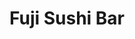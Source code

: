 ---
layout: place
title: "Fuji Sushi Bar"
permalink: /louisiana/metairie/fuji-sushi-bar.html
stateAbbr: LA
stateName: Louisiana
cityName: Metairie
seo:
  name: "Fuji Sushi Bar"
  type: Restaurant
  links: null
description: "Looking for sushi in Metairie, Louisiana? Check out Fuji Sushi Bar for a delightful Japanese dining experience. Enjoy a variety of sushi and other dishes in ..."
place_id: ChIJr7_gYDK3IIYRnzrA4lxXegQ
photos:
  - name: >-
      places/ChIJr7_gYDK3IIYRnzrA4lxXegQ/photos/AeeoHcL79BFQv06IlbxP4LtmZRD5J06w_HwhEiMNJfN_h14cezIAmHPjXA4Mj8mVeJtQof81bgnDTBxJJmbT16PTNg4QJWQ9kBfZatd1UCw80NgY8DDnL75cO3HZ5SfHqY3KMiCevuwcIimFdQelfgh04TR4G_OTZg9Wzmhz8i44auGoFbW8J6aWtoL6WDfftY8EY9rq1zI7XLKemPg7t4bMHj6hQvEpXYbIQ73NSFVt9maYwxLp1_9Ne3JkBv4m7-YvtV1Xr8vT5k7bfwDruxgSfAC6LPXrst0RxCnvbR_VF_Nm4ltnAtXDyw_BrrQxie2T_AeVeosM6rlidSKLjRk_2ukfCoKxZOqv-DV3oX4X6-oJpEYKEYQsBn3Qa4vvBZtV3p2uIHNJRO7tAZH1rljpPNoolCMbxZqZfNrES6EgL9QCIA
    widthPx: 1018
    heightPx: 700
    authorAttributions:
      - displayName: Renley “Lee” Nutter
        uri: https://maps.google.com/maps/contrib/117199879814763819726
        photoUri: >-
          https://lh3.googleusercontent.com/a-/ALV-UjXhO030T0FMWd3Bcg6C0CNwbK9mKHTAbVF-MZhueHHZn0tRbl2nZw=s100-p-k-no-mo
    flagContentUri: >-
      https://www.google.com/local/imagery/report/?cb_client=maps_api_places.places_api&image_key=!1e10!2sCIHM0ogKEICAgICEwLnMSA&hl=en-US
    googleMapsUri: >-
      https://www.google.com/maps/place//data=!3m4!1e2!3m2!1sCIHM0ogKEICAgICEwLnMSA!2e10!4m2!3m1!1s0x8620b73260e0bfaf:0x47a575ce2c03a9f
  - name: >-
      places/ChIJr7_gYDK3IIYRnzrA4lxXegQ/photos/AeeoHcKxn4EFROrammxvA_xs7xEIAjZoRRvNUmx4K9_oZ3w1JoDiwpQB4y6GI-kgNjahem61RTiDoI0_f2vBPZzSTdnPjnERDIm8-ssiQBQidDUZSOvdjvKp7g54FH4Y9Qp_NZbpWXaRL_h6IBt1tAxy43bu9-ULSD2s83btQBEcJtKeKvi3G02vPPFIQU9__gZXWf1Mmy5B9-zanSvszE9r7gn4ltsN1Q24DaQYz1XvGQQvqdE_Om1N88siSBKbYvU20MAqhc506sbxkkcIPwJHnenV4PAiFwYQgSiNp8WleWQ03rpaLmqLPzbQ7iM5cWK4fHCkNJAQKBpAEyznN5j_9kgfQSIHswPkLa8Oy2VopqXsCzS9Uh9UIp1iv-Jghh4_oJ1G6gNCdYAgDLhghJr9KNVZEYSDRr9SjB7CWLcsc3GaXQ
    widthPx: 4000
    heightPx: 2252
    authorAttributions:
      - displayName: Warren
        uri: https://maps.google.com/maps/contrib/117118079715235015875
        photoUri: >-
          https://lh3.googleusercontent.com/a-/ALV-UjXL9Jii06wUs2V69sgg4ry28jwiU_XCbABqvFR0CAQndc9-Z8_x7g=s100-p-k-no-mo
    flagContentUri: >-
      https://www.google.com/local/imagery/report/?cb_client=maps_api_places.places_api&image_key=!1e10!2sCIHM0ogKEICAgIDG647ASQ&hl=en-US
    googleMapsUri: >-
      https://www.google.com/maps/place//data=!3m4!1e2!3m2!1sCIHM0ogKEICAgIDG647ASQ!2e10!4m2!3m1!1s0x8620b73260e0bfaf:0x47a575ce2c03a9f
  - name: >-
      places/ChIJr7_gYDK3IIYRnzrA4lxXegQ/photos/AeeoHcLLjdCqvSuAGvnEd9-xXurwRK9KtuUJkGIkiA-ohMEcktJ_ckXAI7S71yKMtiPEm4_GUGvfy307GoE9WC33ePlbW5p9mkMd1zB7NgUw3vt63EFDhA7-FSdob_cqc1o42z2DWZsLNQpr9L9Hv8JRvIlW1jJdY1Ic32Czfr8--6w-VR800KWYcTwQeuCVUDeXEaMJS11p5FfL7U_IC_rZpb9M74Su7C9zxMW5ffsFoDYV0PP6Mrv9MYi8UYK1Ll34YuPhJn0QC6nQ1sQmF93Hlm5ef7ZeJVycJTaLH66Lxza9qABqO4mRnmSh4YatrFCCB2F5T4YtEeQLW76SpaoHJq_Bg4XQc65_Qf2ed7C7grQHNrWpG0KFvZm5Zo9scyluVBqkAfIkIWL8LSWW8exuRJgHgXqC9n9PJ46SnnB3IkCvYvA
    widthPx: 3000
    heightPx: 4000
    authorAttributions:
      - displayName: duong nguyen
        uri: https://maps.google.com/maps/contrib/103582129644157327080
        photoUri: >-
          https://lh3.googleusercontent.com/a/ACg8ocK0a8B2tBg5i9EzD_dToDzmPpFWpaJT7RYLT3QKhcWtKFV8bw=s100-p-k-no-mo
    flagContentUri: >-
      https://www.google.com/local/imagery/report/?cb_client=maps_api_places.places_api&image_key=!1e10!2sCIHM0ogKEICAgICX5bLhowE&hl=en-US
    googleMapsUri: >-
      https://www.google.com/maps/place//data=!3m4!1e2!3m2!1sCIHM0ogKEICAgICX5bLhowE!2e10!4m2!3m1!1s0x8620b73260e0bfaf:0x47a575ce2c03a9f
  - name: >-
      places/ChIJr7_gYDK3IIYRnzrA4lxXegQ/photos/AeeoHcLw6IygtbEEWjbmVgrt4JYpfKC-fh-9m6F_djc_LtBS-Pf26Z3nRRBhIPEhmojYQudLS_133lyffjBEwBezphTG6ZJ48wOL89htx6M7dPB2Fqqo2SYrf-TOZShi2-0Fv3dc-BB_gvIwztw6zShp4AG34r7JL7FMr820n6e_RB3LK9GocaIWCFM6Wj54ydQfc2v66M8yCKUPlMQ-ZQXKMT8mGBZH1C1ITfW7yhSaQd6CPwSggSGRHgDddStDjIx2xQRG_ZyeHya2L-FJ8lXdyGdVABgJItATXuzVn4rkPJavdXb2sNOnJv_zhnbhp8igrUpB4pGUu8Md1TPyp2PDcbKntqBJEow0jMPGpOTiT2fMz_V4PEaYi9c9wAwcWtgsV8pgdX5IhDX0P0OeuzUfiTP6mFRYiNgcp6X2srfKdtt487BN
    widthPx: 3024
    heightPx: 4032
    authorAttributions:
      - displayName: Wil Tan
        uri: https://maps.google.com/maps/contrib/105596499030748013154
        photoUri: >-
          https://lh3.googleusercontent.com/a/ACg8ocJ6H88nKuvzpcdM8yLLxNGlWNHDm-Kk_7WX3Pp8eYOpj_aptw=s100-p-k-no-mo
    flagContentUri: >-
      https://www.google.com/local/imagery/report/?cb_client=maps_api_places.places_api&image_key=!1e10!2sCIHM0ogKEICAgICv3J651QE&hl=en-US
    googleMapsUri: >-
      https://www.google.com/maps/place//data=!3m4!1e2!3m2!1sCIHM0ogKEICAgICv3J651QE!2e10!4m2!3m1!1s0x8620b73260e0bfaf:0x47a575ce2c03a9f
  - name: >-
      places/ChIJr7_gYDK3IIYRnzrA4lxXegQ/photos/AeeoHcLWlw9dF211ROUEqid6rd3AlOL-g7UkBxGaD9z50Bm5lXt6YPIxHA8w0OFqiEg6qb_ReULox2eInDwWi77hh89pQtKAtYy8z--qVYc1C7pkrjP7T7ULyxH1KOGwqMUlyzYHcuDUus6UtjGmdj2fJ6LndP5F-8rH8RhKPuQc9cM9bZW3VBFZtPs9BqOqJMQfynWtldfXylLHckfmjctBjvLUWqcvAQ6GDkGmPyXvPsexqQxlkCO3_Wr7tmf6zzYFUTs-VnyKusswEKJzVm5bj4bDvaYxZngIlKBohiV-O94JcRZkaFDlSlxXikIfP0k9G9GNyS6N2YXP1pxzVBnBpk_8TWN4EhWVyHbBzq8gUyN1EZNdtAeCL_C68guyzLrBkvlI9_sUo6n1dl30kXD4r0ZTV6hQn59Up487x4p6hOZ2xIo
    widthPx: 4032
    heightPx: 3024
    authorAttributions:
      - displayName: Elen Carpenter
        uri: https://maps.google.com/maps/contrib/107964471038706665070
        photoUri: >-
          https://lh3.googleusercontent.com/a-/ALV-UjXeT9udxSJR1aYg2jxhu8nzkH2stjuyDXncH1WDc6dPBkRK4yYnag=s100-p-k-no-mo
    flagContentUri: >-
      https://www.google.com/local/imagery/report/?cb_client=maps_api_places.places_api&image_key=!1e10!2sCIHM0ogKEICAgIDemrmlyQE&hl=en-US
    googleMapsUri: >-
      https://www.google.com/maps/place//data=!3m4!1e2!3m2!1sCIHM0ogKEICAgIDemrmlyQE!2e10!4m2!3m1!1s0x8620b73260e0bfaf:0x47a575ce2c03a9f
  - name: >-
      places/ChIJr7_gYDK3IIYRnzrA4lxXegQ/photos/AeeoHcJB4D1MnAp_y6Fdbmp52WiIVDswzdRqzq-IpEH02tKxLdvFcKA217Cz5tR_e3RSY9uWRFT09_wEo7FctmOboPQqJdurdFf7I6uMO6Lq8TJLiqVnBBd3FTS0diLwfJoW57_UWHl7EB_F32_Snk7z55sPcJXTCslR46zzHPqNcFuWGEoFH2WkcD5Kl_BzjWR76cAiydnLC-bdddlruf9B-0R8DO6FyEJ0WTIKViImST0KBN1EaMwAHCoV8ECxP5IAnkOmc6jTf0gDKCZ3zqasbjX2DeDeUCvQePoiNGwHXbxG59e2MuH4KvJoAWVdhbYPrNFXmaeRYYAke6D-vIBx57kQrF9BUnb2Ng03xTj8Nwt62LVoGI7xEQu2YClDmXN4DSyR2TI2l8VjHeEIUsatHwGO3luJS8SK0xpAFtMWlCr70bc
    widthPx: 3024
    heightPx: 4032
    authorAttributions:
      - displayName: Iscariot
        uri: https://maps.google.com/maps/contrib/112568738315295855955
        photoUri: >-
          https://lh3.googleusercontent.com/a/ACg8ocKXYCPT6CJoi1kkzj_KNQbWoyMJnp3y66temB6ikdaV4PU_qA=s100-p-k-no-mo
    flagContentUri: >-
      https://www.google.com/local/imagery/report/?cb_client=maps_api_places.places_api&image_key=!1e10!2sCIHM0ogKEICAgICT9O65nAE&hl=en-US
    googleMapsUri: >-
      https://www.google.com/maps/place//data=!3m4!1e2!3m2!1sCIHM0ogKEICAgICT9O65nAE!2e10!4m2!3m1!1s0x8620b73260e0bfaf:0x47a575ce2c03a9f
  - name: >-
      places/ChIJr7_gYDK3IIYRnzrA4lxXegQ/photos/AeeoHcJ10XMeq9h9Bto49NoeYK9I30cjvj3RLdmK7MAqjapEYer-0yEzZrNVABnM3pxo-SPjJxK0S1jtTwgPyUQjRoIDMXm07Ucg4PVRJsluoHsCRTXVKOnldF8JFay62E4MsrHxJgv_9N7WBe7HNoG7vDC5v8KbvEok4hXjD5H82t-5JZxP0zBXR5b1vEKpFc9LzB5CjiaLNvnQ_0tq-jxphZsOf8CEQe7WFm-0WRINYqfTodKc7lmq0zvJBoRnn6ohsJlrRFSyhbkFRGKanVlViFFBCanFL-6m33fawlT0b9aB0665GaJvkqdPuMS8Fffipy3ItGKvr7kTf2u9IohqNYZvh7TkhnRRkTVA5YdJg4PEkYJ-LlPU0_RQGfDDkLhXgU_QPp1YZ0W9h1Hyz61ggGYRSsDkgY31TBtqK2c7wJg
    widthPx: 2700
    heightPx: 4800
    authorAttributions:
      - displayName: Renley “Lee” Nutter
        uri: https://maps.google.com/maps/contrib/117199879814763819726
        photoUri: >-
          https://lh3.googleusercontent.com/a-/ALV-UjXhO030T0FMWd3Bcg6C0CNwbK9mKHTAbVF-MZhueHHZn0tRbl2nZw=s100-p-k-no-mo
    flagContentUri: >-
      https://www.google.com/local/imagery/report/?cb_client=maps_api_places.places_api&image_key=!1e10!2sCIHM0ogKEICAgICEwLnMag&hl=en-US
    googleMapsUri: >-
      https://www.google.com/maps/place//data=!3m4!1e2!3m2!1sCIHM0ogKEICAgICEwLnMag!2e10!4m2!3m1!1s0x8620b73260e0bfaf:0x47a575ce2c03a9f
  - name: >-
      places/ChIJr7_gYDK3IIYRnzrA4lxXegQ/photos/AeeoHcJGWHA9oxllRFhLsUGA2nWbSRBhvwSl85WPyX-CtgHWbbRqBR8MwpqcLFNMtY3in36uayY6uJLipERJnRtxaDicYKTJFLoL33hVhoe987bEiA4MxjsRDXAI6lfzostuV8igDc2apphFiWkP8OCZPY19plSZKc7PqTUz33muizvLANQqa9gxanhLGt4orxdmp90GYRFXw49L5LjKPbTpz2YYU9-1iIGCFqRjlJyFKRe-cg1x_pBBRQX-uW9tXfAJowo4QaudXQMn0PAnMqFlyMqT0nVjRnhAFc4GNjjHqBS32aK3_rmgL4e4kOz-BNLPQnjw_XhUqPvKpqDyupf4b7qMF58b66Zz6Xbur73PN4PWm5Xcope7MjmRtRMyKib6ncDt9Qlo95lC8FXQ9c5ecIkUztDpXnwLMYr84iRa-Jk
    widthPx: 4032
    heightPx: 3024
    authorAttributions:
      - displayName: Matt Jakse
        uri: https://maps.google.com/maps/contrib/102285134552385033092
        photoUri: >-
          https://lh3.googleusercontent.com/a-/ALV-UjWwkmlT3FtQySWXXlHxhNZCLacpZ8R39RnEwxXgycLKLrhn_qhJ=s100-p-k-no-mo
    flagContentUri: >-
      https://www.google.com/local/imagery/report/?cb_client=maps_api_places.places_api&image_key=!1e10!2sCIHM0ogKEICAgIC4_dGMdA&hl=en-US
    googleMapsUri: >-
      https://www.google.com/maps/place//data=!3m4!1e2!3m2!1sCIHM0ogKEICAgIC4_dGMdA!2e10!4m2!3m1!1s0x8620b73260e0bfaf:0x47a575ce2c03a9f
  - name: >-
      places/ChIJr7_gYDK3IIYRnzrA4lxXegQ/photos/AeeoHcLDDXLPntr_tLtOWQCGcWy4_JBOnBVdOfUkdi-bJQa5jCogM977Stiz_fi9jXqURuJzvXxNM5-vK_cxnjYgQwqc-r3ycTb-b1WeuMO6aXFNrQajwkeTuu00svuMXnPonIaLzDtucEfRw9bH_tr629msQc7ANAASrsAt5_vffcj1ULSbpB9IpQ-PIqdCnda1sym1Nw8l8XnKu-K1O-7_WZWlkjoqZE2a9UmojTC9kJpBWNNmWI3nu2ztsIm5_MYJVqLk6bX7Bm0hNXte9lT0O0sjH80mF9X9vkpPRs57gmP4WGHECCIICn1NZ_NLOHdP7-UpT0vPve6Hl7xz8l3RK_Jz1ldVYfv7EkRY7PaUscHdKC_FqMhIjBs1ip1UwDE327pQzP1NljeU8MkbQrhxWeUAP0LBtw5OgbREBTNoRmWBSg
    widthPx: 1170
    heightPx: 2032
    authorAttributions:
      - displayName: SUPISRAP
        uri: https://maps.google.com/maps/contrib/104911687469540476411
        photoUri: >-
          https://lh3.googleusercontent.com/a-/ALV-UjX13P9XDfW-piU92E17jPQyROxoXYlqOp028uQu7eyUAH7K3Z1D=s100-p-k-no-mo
    flagContentUri: >-
      https://www.google.com/local/imagery/report/?cb_client=maps_api_places.places_api&image_key=!1e10!2sCIHM0ogKEICAgIDGlomhew&hl=en-US
    googleMapsUri: >-
      https://www.google.com/maps/place//data=!3m4!1e2!3m2!1sCIHM0ogKEICAgIDGlomhew!2e10!4m2!3m1!1s0x8620b73260e0bfaf:0x47a575ce2c03a9f
  - name: >-
      places/ChIJr7_gYDK3IIYRnzrA4lxXegQ/photos/AeeoHcIckhDiJ-uVE-NhSYSEQv3to-LXzQZE87u4SZSDOEzyfQYgVrHgyL0M-7WwmqW4uRknr4v1ct3ocD-EK56XkDi6lkICF7m1Lj3oWCa2GFTVaWk2RYrobrZdSn5tVPui3LaX8_TmrqRNNur0XiqHsoyMutCKVn3MPKWfqVe8NJpFlRuwQSRFvMBYsfCm9LQ5JYVaBXTadgPIdWFxXnQBREdqoArE_yNFJsbf5R-DlrLVsdShcS0WkOduLJfAqEo1gy0Njf_WxoyNGeRIycsejDkhUiijgEJy7y7OGTR1TpaGkcBmXQSrBaOjNA7z1NlWp7v3hYk-NugGQkqOIaQSaqHwvf-hfjRohP-EkRCsA0myDESz5H6UbMFqwCC-wSL_7T0c4d92qaLp_7sDHqUx2CraUpMCrRKH_KvQHJ1MKP1x_g
    widthPx: 3024
    heightPx: 4032
    authorAttributions:
      - displayName: Shea Stires
        uri: https://maps.google.com/maps/contrib/111478297986538795236
        photoUri: >-
          https://lh3.googleusercontent.com/a-/ALV-UjX5s0xOBm7jO4BDPobeKfXpd47FVqtlHr84XgiSGVo_wLUmA6rWOw=s100-p-k-no-mo
    flagContentUri: >-
      https://www.google.com/local/imagery/report/?cb_client=maps_api_places.places_api&image_key=!1e10!2sCIHM0ogKEICAgICEpPraCA&hl=en-US
    googleMapsUri: >-
      https://www.google.com/maps/place//data=!3m4!1e2!3m2!1sCIHM0ogKEICAgICEpPraCA!2e10!4m2!3m1!1s0x8620b73260e0bfaf:0x47a575ce2c03a9f
address: 8814 Veterans Memorial Blvd STE 4, Metairie, LA 70003, USA
street: 8814 Veterans Memorial Blvd STE 4
city: Metairie
state: LA
zip: '70003'
country: USA
neighborhood: null
latitude: '30.004979'
longitude: '-90.223623'
accessibility_options:
  wheelchairAccessibleParking: true
  wheelchairAccessibleEntrance: true
  wheelchairAccessibleRestroom: true
  wheelchairAccessibleSeating: true
business_status: OPERATIONAL
name: Fuji Sushi Bar
google_maps_links:
  directionsUri: >-
    https://www.google.com/maps/dir//''/data=!4m7!4m6!1m1!4e2!1m2!1m1!1s0x8620b73260e0bfaf:0x47a575ce2c03a9f!3e0
  placeUri: https://maps.google.com/?cid=322666379763268255
  writeAReviewUri: >-
    https://www.google.com/maps/place//data=!4m3!3m2!1s0x8620b73260e0bfaf:0x47a575ce2c03a9f!12e1
  reviewsUri: >-
    https://www.google.com/maps/place//data=!4m4!3m3!1s0x8620b73260e0bfaf:0x47a575ce2c03a9f!9m1!1b1
  photosUri: >-
    https://www.google.com/maps/place//data=!4m3!3m2!1s0x8620b73260e0bfaf:0x47a575ce2c03a9f!10e5
primary_type: Sushi Restaurant
opening_hours:
  regular: null
  current: null
secondary_opening_hours:
  regular:
    weekdayDescriptions: null
    type: null
  current:
    weekdayDescriptions: null
    type: null
phone: null
price_level: null
price_range: null
rating: null
rating_count: 0
website: null
reviews: null
parking_options: null
payment_options: null
allow_dogs: null
curbside_pickup: null
delivery: null
dine_in: null
good_for_children: null
good_for_groups: null
good_for_sports: null
live_music: null
menu_for_children: null
outdoor_seating: null
reservable: null
restroom: null
serves_beer: null
serves_breakfast: null
serves_brunch: null
serves_cocktails: null
serves_coffee: null
serves_dinner: null
serves_dessert: null
serves_lunch: null
serves_vegetarian_food: null
serves_wine: null
takeout: null
summary: null

---